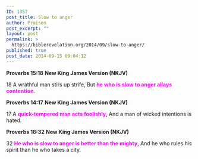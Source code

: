 ```yaml
---
ID: 1357
post_title: Slow to anger
author: Praison
post_excerpt: ""
layout: post
permalink: >
  https://biblerevelation.org/2014/09/slow-to-anger/
published: true
post_date: 2014-09-15 09:04:12
---
```

<strong>Proverbs 15:18</strong>
<strong> New King James Version (NKJV)</strong>

18 A wrathful man stirs up strife,
But <span style="color: #ff00ff;"><strong>he who is slow to anger allays contention</strong></span>.

<strong>Proverbs 14:17</strong>
<strong>New King James Version (NKJV)</strong>

17 A <span style="color: #ff00ff;"><strong>quick-tempered man acts foolishly</strong></span>,
And a man of wicked intentions is hated.

<strong>Proverbs 16:32</strong>
<strong> New King James Version (NKJV)</strong>

32 <span style="color: #ff00ff;"><strong>He who is slow to anger is better than the mighty</strong></span>,
And he who rules his spirit than he who takes a city.